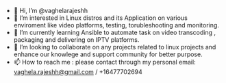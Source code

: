 - 👋 Hi, I’m @vaghelarajeshh 
- 👀 I’m interested in Linux distros and its Application on various enviroment like video platforms, testing, torubleshooting and monitoring.
- 🌱 I’m currently learning Ansible to automate task on video transcoding , packaging and delivering  on IPTV platforms.
- 💞️ I’m looking to collaborate on any projects related to linux projects and enhance our knowlege and support community for better purpose.
- 📫 How to reach me : please contact through my personal email: vaghela.rajeshh@gmail.com / +16477702694

<!---
vaghelarajeshh/vaghelarajeshh is a ✨ special ✨ repository because its `README.md` (this file) appears on your GitHub profile.
You can click the Preview link to take a look at your changes.
--->
